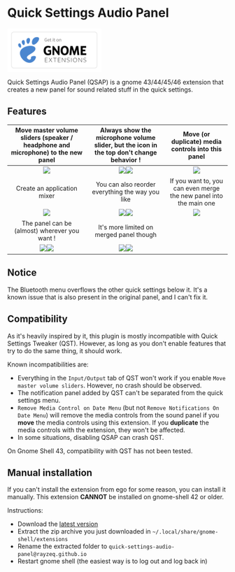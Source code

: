 Quick Settings Audio Panel
==========================

[<img src="https://raw.githubusercontent.com/andyholmes/gnome-shell-extensions-badge/master/get-it-on-ego.svg?sanitize=true" alt="Get it on GNOME Extensions" height="100" align="middle">](https://extensions.gnome.org/extension/5940/quick-settings-audio-panel/)

Quick Settings Audio Panel (QSAP) is a gnome 43/44/45/46 extension that creates a new panel for sound related stuff in the quick settings.

Features
--------

| Move master volume sliders (speaker / headphone and microphone) to the new panel | Always show the microphone volume slider, but the icon in the top don't change behavior ! | Move (or duplicate) media controls into this panel |
|:--:|:--:|:--:|
| <img src="images/master.png" width="300px" /> | <img src="images/input1.png" width="200px" /><img src="images/input2.png" width="200px" /> | <img src="images/master+media.png" width="300px" /> |
| Create an application mixer | You can also reorder everything the way you like | If you want to, you can even merge the new panel into the main one |
| <img src="images/master+media+mixer.png" width="300px" /> | <img src="images/reorder1.png" width="200px" /><img src="images/reorder2.png" width="200px" /> | <img src="images/merge.png" width="300px" /> |
| The panel can be (almost) wherever you want ! | It's more limited on merged panel though | |
| <img src="images/panel-left.png" width="300px" /><img src="images/panel-right.png" width="300px" /> | <img src="images/panel-top.png" width="200px" /><img src="images/panel-top-merged.png" width="200px" /> | |

Notice
------

The Bluetooth menu overflows the other quick settings below it. It's a known issue that is also present in the original panel, and I can't fix it.

Compatibility
-------------

As it's heavily inspired by it, this plugin is mostly incompatible with Quick Settings Tweaker (QST). However, as long as you don't enable features that try to do the same thing, it should work.

Known incompatibilities are:
  - Everything in the `Input/Output` tab of QST won't work if you enable `Move master volume sliders`. However, no crash should be observed.
  - The notification panel added by QST can't be separated from the quick settings menu.
  - `Remove Media Control on Date Menu` (but not `Remove Notifications On Date Menu`) will remove the media controls from the sound panel if you **move** the media controls using this extension. If you **duplicate** the media controls with the extension, they won't be affected.
  - In some situations, disabling QSAP can crash QST.

On Gnome Shell 43, compatibility with QST has not been tested.

Manual installation
-------------------

If you can't install the extension from ego for some reason, you can install it manually. This extension **CANNOT** be installed on gnome-shell 42 or older.

Instructions:
 * Download the [latest version](https://github.com/Rayzeq/quick-settings-audio-panel/releases)
 * Extract the zip archive you just downloaded in `~/.local/share/gnome-shell/extensions`
 * Rename the extracted folder to `quick-settings-audio-panel@rayzeq.github.io`
 * Restart gnome shell (the easiest way is to log out and log back in)
